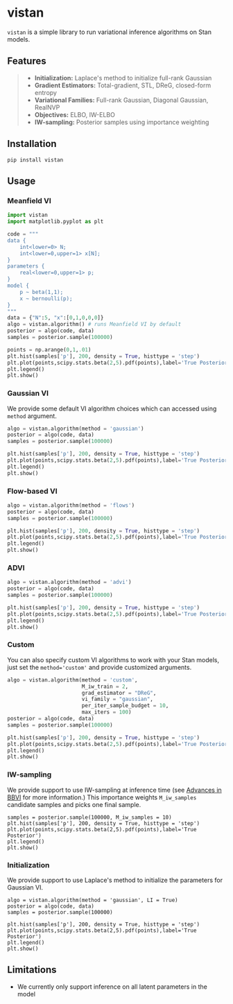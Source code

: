 # vistan

`vistan` is a simple library to run variational inference algorithms on Stan models.

## Features

> - **Initialization:** Laplace's method to initialize full-rank Gaussian
> - **Gradient Estimators:** Total-gradient, STL, DReG, closed-form entropy   
> - **Variational Families:** Full-rank Gaussian, Diagonal Gaussian, RealNVP
> - **Objectives:** ELBO, IW-ELBO
> - **IW-sampling:** Posterior samples using importance weighting


## Installation

```
pip install vistan
```

## Usage

### Meanfield VI

```python
import vistan 
import matplotlib.pyplot as plt

code = """
data {
    int<lower=0> N;
    int<lower=0,upper=1> x[N];
}
parameters {
    real<lower=0,upper=1> p;
}
model {
    p ~ beta(1,1);
    x ~ bernoulli(p);
}
"""
data = {"N":5, "x":[0,1,0,0,0]}
algo = vistan.algorithm() # runs Meanfield VI by default
posterior = algo(code, data) 
samples = posterior.sample(100000)

points = np.arange(0,1,.01)
plt.hist(samples['p'], 200, density = True, histtype = 'step')
plt.plot(points,scipy.stats.beta(2,5).pdf(points),label='True Posterior')
plt.legend()
plt.show()
```

### Gaussian VI 
We provide some default VI algorithm choices which can accessed using `method` argument.   
```python
algo = vistan.algorithm(method = 'gaussian')
posterior = algo(code, data) 
samples = posterior.sample(100000)

plt.hist(samples['p'], 200, density = True, histtype = 'step')
plt.plot(points,scipy.stats.beta(2,5).pdf(points),label='True Posterior')
plt.legend()
plt.show()

```

### Flow-based VI
```python
algo = vistan.algorithm(method = 'flows')
posterior = algo(code, data) 
samples = posterior.sample(100000)

plt.hist(samples['p'], 200, density = True, histtype = 'step')
plt.plot(points,scipy.stats.beta(2,5).pdf(points),label='True Posterior')
plt.legend()
plt.show()

```

### ADVI

```python
algo = vistan.algorithm(method = 'advi')
posterior = algo(code, data) 
samples = posterior.sample(100000)

plt.hist(samples['p'], 200, density = True, histtype = 'step')
plt.plot(points,scipy.stats.beta(2,5).pdf(points),label='True Posterior')
plt.legend()
plt.show()
```

### Custom
You can also specify custom VI algorithms to work with your Stan models, just set the `method='custom'` and provide customized arguments.
```python
algo = vistan.algorithm(method = 'custom', 
                        M_iw_train = 2,
                        grad_estimator = "DReG",
                        vi_family = "gaussian",
                        per_iter_sample_budget = 10,
                        max_iters = 100)
posterior = algo(code, data) 
samples = posterior.sample(100000)

plt.hist(samples['p'], 200, density = True, histtype = 'step')
plt.plot(points,scipy.stats.beta(2,5).pdf(points),label='True Posterior')
plt.legend()
plt.show()
```
### IW-sampling
We provide support to use IW-sampling at inference time (see [Advances in BBVI](https://proceedings.neurips.cc/paper/2020/file/c91e3483cf4f90057d02aa492d2b25b1-Paper.pdf) for more information.) This importance weights `M_iw_samples` candidate samples and picks one final sample. 
```
samples = posterior.sample(100000, M_iw_samples = 10)
plt.hist(samples['p'], 200, density = True, histtype = 'step')
plt.plot(points,scipy.stats.beta(2,5).pdf(points),label='True Posterior')
plt.legend()
plt.show()

```
### Initialization
We provide support to use Laplace's method to initialize the parameters for Gaussian VI.
```
algo = vistan.algorithm(method = 'gaussian', LI = True)
posterior = algo(code, data) 
samples = posterior.sample(100000)

plt.hist(samples['p'], 200, density = True, histtype = 'step')
plt.plot(points,scipy.stats.beta(2,5).pdf(points),label='True Posterior')
plt.legend()
plt.show()

```
    
## Limitations

- We currently only support inference on all latent parameters in the model

